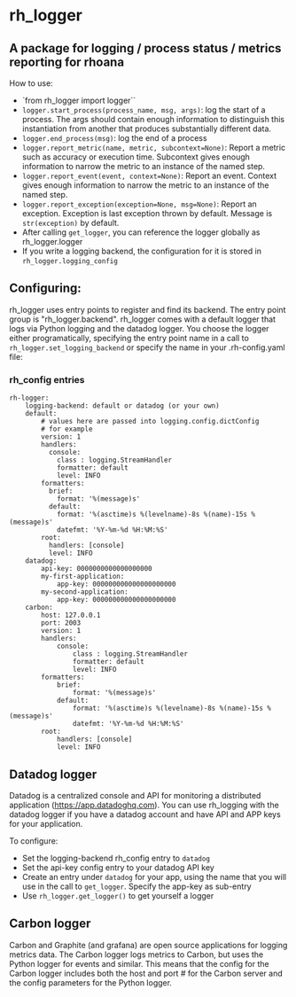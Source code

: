 # rh_logger
## A package for logging / process status / metrics reporting for rhoana

How to use:

* `from rh_logger import logger``
* `logger.start_process(process_name, msg, args)`: log the start of a process.
The args should contain enough information to distinguish this instantiation
from another that produces substantially different data.
* `logger.end_process(msg)`: log the end of a process
* `logger.report_metric(name, metric, subcontext=None)`: Report a metric such as accuracy or execution time. Subcontext gives enough information to narrow the metric to an instance of the named step.
* `logger.report_event(event, context=None)`: Report an event.  Context gives enough information to narrow the metric to an instance of the named step.
* `logger.report_exception(exception=None, msg=None)`: Report an exception. Exception is last exception thrown by default. Message is `str(exception)` by default.
* After calling `get_logger`, you can reference the logger globally as
rh_logger.logger
* If you write a logging backend, the configuration for it is stored in
`rh_logger.logging_config`

## Configuring:

rh_logger uses entry points to register and find its backend. The entry point
group is "rh_logger.backend". rh_logger comes with a default logger that logs
via Python logging and the datadog logger. You choose the logger either
programatically, specifying the entry point name in a call to
`rh_logger.set_logging_backend` or specify the name in your .rh-config.yaml
file:

### rh_config entries

    rh-logger:
        logging-backend: default or datadog (or your own)
        default:
            # values here are passed into logging.config.dictConfig
            # for example
            version: 1
            handlers:
              console:
                class : logging.StreamHandler
                formatter: default
                level: INFO
            formatters:
              brief:
                format: '%(message)s'
              default:
                format: '%(asctime)s %(levelname)-8s %(name)-15s %(message)s'
                datefmt: '%Y-%m-%d %H:%M:%S'
            root:
              handlers: [console]
              level: INFO
        datadog:
            api-key: 0000000000000000000
            my-first-application:
                app-key: 000000000000000000000
            my-second-application:
                app-key: 000000000000000000000
        carbon:
            host: 127.0.0.1
            port: 2003
            version: 1
            handlers:
                console:
                    class : logging.StreamHandler
                    formatter: default
                    level: INFO
            formatters:
                brief:
                    format: '%(message)s'
                default:
                    format: '%(asctime)s %(levelname)-8s %(name)-15s %(message)s'
                    datefmt: '%Y-%m-%d %H:%M:%S'
            root:
                handlers: [console]
                level: INFO


## Datadog logger

Datadog is a centralized console and API for monitoring a distributed
application (https://app.datadoghq.com). You can use rh_logging with the
datadog logger if you have a datadog account and have API and APP keys
for your application.

To configure:
* Set the logging-backend rh_config entry to `datadog`
* Set the api-key config entry to your datadog API key
* Create an entry under `datadog` for your app, using the name that you
will use in the call to `get_logger`. Specify the app-key as sub-entry
* Use `rh_logger.get_logger()` to get yourself a logger

## Carbon logger

Carbon and Graphite (and grafana) are open source applications for logging
metrics data. The Carbon logger logs metrics to Carbon, but uses the Python
logger for events and similar. This means that the config for the Carbon
logger includes both the host and port # for the Carbon server and the
config parameters for the Python logger.
